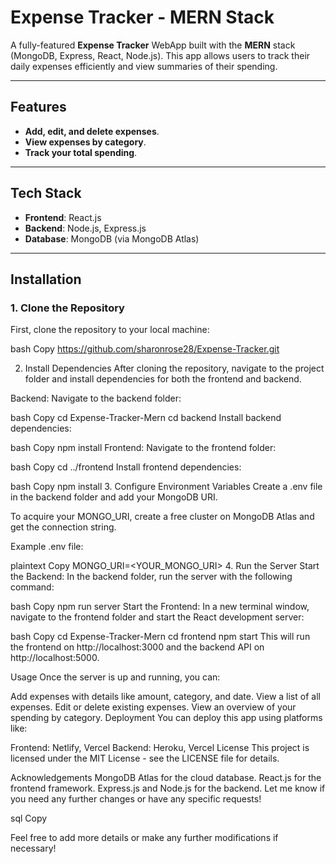 # Expense Tracker - MERN Stack

A fully-featured **Expense Tracker** WebApp built with the **MERN** stack (MongoDB, Express, React, Node.js). This app allows users to track their daily expenses efficiently and view summaries of their spending.

---

## Features

- **Add, edit, and delete expenses**.
- **View expenses by category**.
- **Track your total spending**.

---

## Tech Stack

- **Frontend**: React.js
- **Backend**: Node.js, Express.js
- **Database**: MongoDB (via MongoDB Atlas)

---

## Installation

### 1. Clone the Repository

First, clone the repository to your local machine:

bash
Copy
https://github.com/sharonrose28/Expense-Tracker.git

2. Install Dependencies
After cloning the repository, navigate to the project folder and install dependencies for both the frontend and backend.

Backend:
Navigate to the backend folder:

bash
Copy
cd Expense-Tracker-Mern
cd backend
Install backend dependencies:

bash
Copy
npm install
Frontend:
Navigate to the frontend folder:

bash
Copy
cd ../frontend
Install frontend dependencies:

bash
Copy
npm install
3. Configure Environment Variables
Create a .env file in the backend folder and add your MongoDB URI.

To acquire your MONGO_URI, create a free cluster on MongoDB Atlas and get the connection string.

Example .env file:

plaintext
Copy
MONGO_URI=<YOUR_MONGO_URI>
4. Run the Server
Start the Backend:
In the backend folder, run the server with the following command:

bash
Copy
npm run server
Start the Frontend:
In a new terminal window, navigate to the frontend folder and start the React development server:

bash
Copy
cd Expense-Tracker-Mern
cd frontend
npm start
This will run the frontend on http://localhost:3000 and the backend API on http://localhost:5000.

Usage
Once the server is up and running, you can:

Add expenses with details like amount, category, and date.
View a list of all expenses.
Edit or delete existing expenses.
View an overview of your spending by category.
Deployment
You can deploy this app using platforms like:

Frontend: Netlify, Vercel
Backend: Heroku, Vercel
License
This project is licensed under the MIT License - see the LICENSE file for details.

Acknowledgements
MongoDB Atlas for the cloud database.
React.js for the frontend framework.
Express.js and Node.js for the backend.
Let me know if you need any further changes or have any specific requests!

sql
Copy

Feel free to add more details or make any further modifications if necessary!

